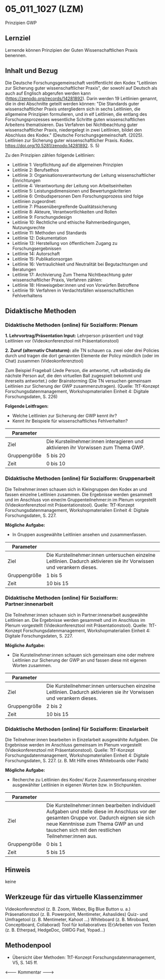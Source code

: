 <!--
author: Paul Walter
email: paul.walter@fh-potsdam.de
version:  v1
language: DE
icon:     
link:     
comment:  OER.net FDM-Basiskurs
-->

# 05_011_1027 (LZM)

Prinzipien GWP

## Lernziel

Lernende können Prinzipien der Guten Wissenschaftlichen Praxis benennen.

## Inhalt und Bezug

Die Deutsche Forschungsgemeinschaft veröffentlicht den Kodex "Leitlinien zur Sicherung guter wissenschaftlicher Praxis", der sowohl auf Deutsch als auch auf Englisch abgerufen werden kann (https://zenodo.org/records/14281892).
Darin werden 19 Leitlinien genannt, die in drei Abschnitte geteilt werden können:
"Die Standards guter wissenschaftlicher Praxis untergliedern sich in sechs Leitlinien, die allgemeine Prinzipien formulieren, und in elf Leitlinien, die entlang des Forschungsprozesses wesentliche Schritte guten wissenschaftlichen Arbeitens thematisieren. Das Verfahren bei Nichtbeachtung guter wissenschaftlicher Praxis, niedergelegt in zwei Leitlinien, bildet den Abschluss des Kodex." (Deutsche Forschungsgemeinschaft. (2025). Leitlinien zur Sicherung guter wissenschaftlicher Praxis. Kodex. https://doi.org/10.5281/zenodo.14281892. S. 5)

Zu den Prinzipien zählen folgende Leitlinien:
- Leitlinie 1: Verpflichtung auf die allgemeinen Prinzipien
- Leitlinie 2: Berufsethos
- Leitlinie 3: Organisationsverantwortung der Leitung wissenschaftlicher Einrichtungen
- Leitlinie 4: Verantwortung der Leitung von Arbeitseinheiten
- Leitlinie 5: Leistungsdimensionen und Bewertungskriterien
- Leitlinie 6: Ombudspersonen
Dem Forschungsprozess sind folge Leitlinien zugeordnet:
- Leitlinie 7: Phasenübergreifende Qualitätssicherung
- Leitlinie 8: Akteure, Verantwortlichkeiten und Rollen
- Leitlinie 9: Forschungsdesign
- Leitlinie 10: Rechtliche und ethische Rahmenbedingungen, Nutzungsrechte
- Leitlinie 11: Methoden und Standards
- Leitlinie 12: Dokumentation
- Leitlinie 13: Herstellung von öffentlichem Zugang zu Forschungsergebnissen
- Leitlinie 14: Autorschaft
- Leitlinie 15: Publikationsorgan
- Leitlinie 16: Vertraulichkeit und Neutralität bei Begutachtungen und Beratungen
- Leitlinie 17: Archivierung
Zum Thema Nichtbeachtung guter wissenschaftlicher Praxis, Verfahren zählen:
- Leitlinie 18: Hinweisgeber:innen und von Vorwürfen Betroffene
- Leitlinie 19: Verfahren in Verdachtsfällen wissenschaftlichen Fehlverhaltens


## Didaktische Methoden

### Didaktische Methoden (online) für Sozialform: Plenum

**1. Lehrvortrag/Präsentation Input:** Lehrperson präsentiert und trägt Leitlinien vor (Videokonferenztool mit Präsentationstool)

**2. Zuruf (alternativ Chatsturm):** alle TN schauen ca. zwei oder drei Policies durch und tragen die dort genannten Elemente der Policy mündlich (oder im Chat) zusammen (Videokonferenztool)

Zum Beispiel Frageball (Jede Person, die antwortet, ruft selbständig die nächste Person auf, die den virtuellen Ball zugespielt bekommt und ihrerseits antwortet.) oder Brainstorming (Die TN versuchen gemeinsam Leitlinien zur Sicherung der GWP zusammenzutragen). 
(Quelle: TtT-Konzept Forschungsdatenmanagement, Workshopmaterialien Einheit 4: Digitale Forschungsdaten, S. 226)

**Folgende Leitfragen:** 
- Welche Leitlinien zur Sicherung der GWP kennt ihr?
- Kennt ihr Beispiele für wissenschaftliches Fehlverhalten?


| Parameter        |          |
| ------------     | -------- |
| Ziel             | Die Kursteilnehmer:innen interagieren und aktivieren ihr Vorwissen zum Thema GWP. |
| Gruppengröße     | 5 bis 20 |
| Zeit             | 0 bis 10 |


### Didaktische Methoden (online) für Sozialform: Gruppenarbeit

Die Teilnehmer:innen schauen sich in Kleingruppen den Kodex an und fassen einzelne Leitlinien zusammen. Die Ergebnisse werden gesammelt und im Anschluss von einer/m Gruppenteilnehmer:in im Plenum vorgestellt (Videokonferenztool mit Präsentationstool). Quelle: TtT-Konzept Forschungsdatenmanagement, Workshopmaterialien Einheit 4: Digitale Forschungsdaten, S. 227.

**Mögliche Aufgabe:**
- In Gruppen ausgewählte Leitlinien ansehen und zusammenfassen.

| Parameter        |          |
| ------------     | -------- |
| Ziel             | Die Kursteilnehmer:innen untersuchen einzelne Leitlinien. Dadurch aktivieren sie ihr Vorwissen und verankern dieses. |
| Gruppengröße     | 1 bis 5 |
| Zeit             | 10 bis 15 |


### Didaktische Methoden (online) für Sozialform: Partner:innenarbeit

Die Teilnehmer:innen schauen sich in Partner:innenarbeit ausgewählte Leitlinien an. Die Ergebnisse werden gesammelt und im Anschluss im Plenum vorgestellt (Videokonferenztool mit Präsentationstool). Quelle: TtT-Konzept Forschungsdatenmanagement, Workshopmaterialien Einheit 4: Digitale Forschungsdaten, S. 227.

**Mögliche Aufgabe:**
- Die Kursteilnehmer:innen schauen sich gemeinsam eine oder mehrere Leitlinien zur Sicherung der GWP an und fassen diese mit eigenen Worten zusammen.
	

| Parameter        |          |
| ------------     | -------- |
| Ziel             | Die Kursteilnehmer:innen untersuchen einzelne Leitlinien. Dadurch aktivieren sie ihr Vorwissen und verankern dieses. |
| Gruppengröße     | 2 bis 2 |
| Zeit             | 10 bis 15 |


### Didaktische Methoden (online) für Sozialform: Einzelarbeit

Die Teilnehmer:innen bearbeiten in Einzelarbeit ausgewählte Aufgaben. Die Ergebnisse werden im Anschluss gemeinsam im Plenum vorgestellt (Videokonferenztool mit Präsentationstool). Quelle: TtT-Konzept Forschungsdatenmanagement, Workshopmaterialien Einheit 4: Digitale Forschungsdaten, S. 227.
(z. B. Mit Hilfe eines Whiteboards oder Pads)

**Mögliche Aufgabe:**
- Recherche zu Leitlinien des Kodex/ Kurze Zusammenfassung einzelner ausgewählter Leitlinien in eigenen Worten bzw. in Stichpunkten.

| Parameter        |          |
| ------------     | -------- |
| Ziel             | Die Kursteilnehmer:innen bearbeiten individuell Aufgaben und stelle diese im Anschluss vor der gesamten Gruppe vor. Dadurch eignen sie sich neue Kenntnisse zum Thema GWP an und tauschen sich mit den restlichen Teilnehmer:innen aus. |
| Gruppengröße     | 0 bis 1 |
| Zeit             | 5 bis 15 |


## Hinweis
keine


## Werkzeuge für das virtuelle Klassenzimmer

Videokonferenztool (z. B. Zoom, Webex, Big Blue Button u. a.)
Präsenationstool (z. B. Powerpoint, Mentimeter, Ashaslides)
Quiz- und Umfragetool (z. B. Mentimeter, Kahoot ...)
Whiteboard (z. B. Miroboard, Conceptboard, Collaborad)
Tool für kollaboratives (Er)Arbeiten von Texten (z. B. Etherpad, HedgeDoc, GWDG Pad, Yopad...)

## Methodenpool

- Übersicht über Methoden: TtT-Konzept Forschungsdatenmanagement, V5, S. 145 ff.

<--- Kommentar --->
